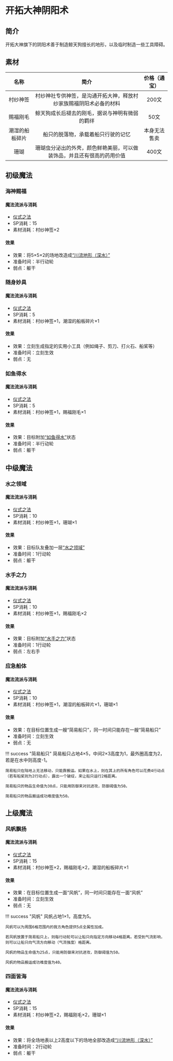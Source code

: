 # 开拓大神阴阳术

## 简介

开拓大神旗下的阴阳术善于制造鲸天狗擅长的地形，以及临时制造一些工具障碍。

## 素材

名称|简介|价格（通宝）
:--:|:--:|:--:
村纱神签|村纱神社专供神签，是沟通开拓大神，释放村纱家族赐福阴阳术必备的材料|200文
赐福刚毛|鲸天狗成长后褪去的刚毛，据说与神明有微弱的羁绊|50文
潮湿的船板碎片|船只的脱落物，承载着船只行驶的记忆|本身无法售卖
珊瑚|珊瑚虫分泌出的外壳，颜色鲜艳美丽，可以做装饰品，并且还有很高的药用价值|400文

## 初级魔法

### 海神赐福

#### 魔法流派与消耗

* <a href="/rules/V4.x rules/8·magic/#仪式之法" target="_blank">仪式之法</a>
* SP消耗：15
* 素材消耗：村纱神签×2

#### 效果

* 效果：将5×5×2的场地改造成<a href="../../../../status/terrain/#川流地形（深水）" target="_blank">“川流地形（深水）”</a>
* 准备时间：半行动轮
* 弱点：躯干

### 随身妙具

#### 魔法流派与消耗

* <a href="/rules/V4.x rules/8·magic/#仪式之法" target="_blank">仪式之法</a>
* SP消耗：5
* 素材消耗：村纱神签×1，潮湿的船板碎片×1

#### 效果

* 效果：立刻生成指定的实用小工具（例如绳子、剪刀、打火石、船桨等）
* 准备时间：立刻生效
* 弱点：无

### 如鱼得水

#### 魔法流派与消耗

* <a href="/rules/V4.x rules/8·magic/#仪式之法" target="_blank">仪式之法</a>
* SP消耗：5
* 素材消耗：村纱神签×1，赐福刚毛×1

#### 效果

* 效果：目标附加<a href="../../../../status/normal/#如鱼得水" target="_blank">“如鱼得水”</a>状态
* 准备时间：半行动轮
* 弱点：躯干

## 中级魔法

### 水之领域

#### 魔法流派与消耗

* <a href="/rules/V4.x rules/8·magic/#仪式之法" target="_blank">仪式之法</a>
* SP消耗：10
* 素材消耗：村纱神签×1，珊瑚×1

#### 效果

* 效果：目标队友叠加一层<a href="../../../../status/mark/#水之领域" target="_blank">“水之领域”</a>
* 准备时间：1行动轮
* 弱点：躯干

### 水手之力

#### 魔法流派与消耗

* <a href="/rules/V4.x rules/8·magic/#仪式之法" target="_blank">仪式之法</a>
* SP消耗：10
* 素材消耗：村纱神签×1，赐福刚毛×2

#### 效果

* 效果：目标附加<a href="../../../../status/normal/#水手之力" target="_blank">“水手之力”</a>状态
* 准备时间：1行动轮
* 弱点：左右手

### 应急船体

#### 魔法流派与消耗

* <a href="/rules/V4.x rules/8·magic/#仪式之法" target="_blank">仪式之法</a>
* SP消耗：10
* 素材消耗：村纱神签×1，潮湿的船板碎片×1，珊瑚×1

#### 效果

* 效果：在目标位置生成一艘“简易船只”，同一时间只能存在一艘“简易船只”
* 准备时间：立刻生效
* 弱点：无

!!! success "简易船只"
    简易船只占地4×5，中间2×3高度为1，最外圈高度为2，若是在水中则高度-1。

    简易船只在陆地上无法移动，只能靠搬运。如果在水上，则在其上的所有角色可以花费4行动点（若有船桨则为2行动点），露出一个破绽，来让船只运行2格距离。

    简易船只的物品生命值为30点，只能用防御来对抗进攻，防御阈值为50。

    简易船只的物品搬运成功难度值为50。

## 上级魔法

### 风帆飘扬

#### 魔法流派与消耗

* <a href="/rules/V4.x rules/8·magic/#仪式之法" target="_blank">仪式之法</a>
* SP消耗：15
* 素材消耗：村纱神签×2，赐福刚毛×2，潮湿的船板碎片×1

#### 效果

* 效果：在目标位置生成一面“风帆”，同一时间只能存在一面“风帆”
* 准备时间：立刻生效
* 弱点：无

!!! success "风帆"
    风帆占地1×1，高度为5。

    风帆可以为周围6格范围内的我方角色提供5点全属性加成。

    若风帆放置于简易船只上，则每行动轮可以让船只向指定方向移动4格距离。若受到气流影响，则可以让船只向气流方向移动（气流强度）格距离。

    风帆的物品生命值为25点，只能用防御来对抗进攻，防御阈值为50。

    风帆的物品搬运成功难度值为40。

### 四面皆海

#### 魔法流派与消耗

* <a href="/rules/V4.x rules/8·magic/#仪式之法" target="_blank">仪式之法</a>
* SP消耗：15
* 素材消耗：村纱神签×2，赐福刚毛×2，珊瑚×1

#### 效果

* 效果：将全场地表以上2高度以下的场地全部改造成<a href="../../../../status/terrain/#川流地形（深水）" target="_blank">“川流地形（深水）”</a>
* 准备时间：2行动轮
* 弱点：躯干


